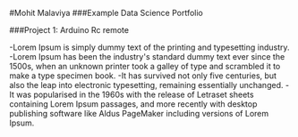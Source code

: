 #Mohit Malaviya
###Example Data Science Portfolio

###Project 1: Arduino Rc remote

-Lorem Ipsum is simply dummy text of the printing and typesetting industry.
-Lorem Ipsum has been the industry's standard dummy text ever since the 1500s, when an unknown printer took a galley of type and scrambled it to make a type specimen book.
-It has survived not only five centuries, but also the leap into electronic typesetting, remaining essentially unchanged. 
-It was popularised in the 1960s with the release of Letraset sheets containing Lorem Ipsum passages, and more recently with desktop publishing software like Aldus PageMaker including versions of Lorem Ipsum.
